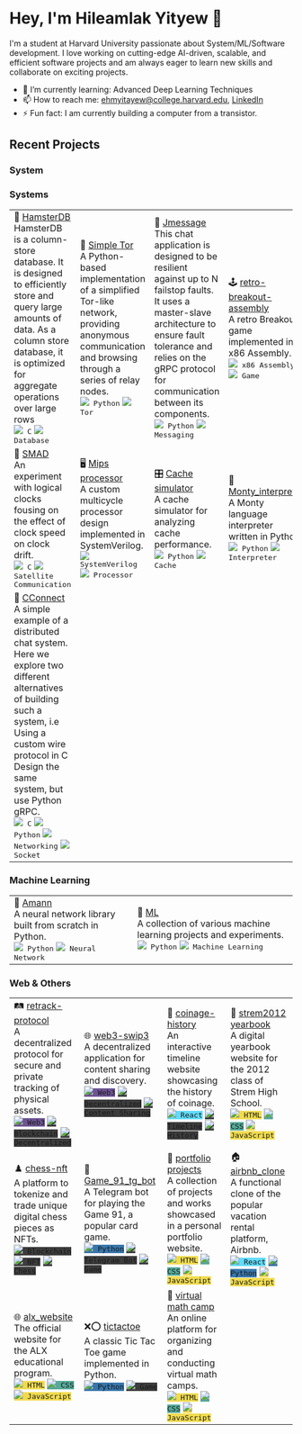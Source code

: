 # Hey, I'm Hileamlak Yityew 👋

I'm a student at Harvard University passionate about System/ML/Software development. I love working on cutting-edge AI-driven, scalable, and efficient software projects and am always eager to learn new skills and collaborate on exciting projects.

- 🌱 I’m currently learning: Advanced Deep Learning Techniques
- 📫 How to reach me: ehmyitayew@college.harvard.edu, [LinkedIn](https://www.linkedin.com/in/hileamlak-mulugeta-yitayew-a8b43317a/)
- ⚡ Fun fact: I am currently building a computer from a transistor.

## Recent Projects

### System

### Systems

<table>
  <tr>
    <td>
      🐹 <a href="https://github.com/hileamlakB/hamsterdb">HamsterDB</a><br>
      HamsterDB is a column-store database. It is designed to efficiently store and query large amounts of data. As a column store database, it is optimized for aggregate operations over large rows<br>
      <kbd><img src="https://img.icons8.com/color/20/000000/c-programming.png"/> C</kbd>
      <kbd><img src="https://img.icons8.com/color/20/000000/database.png"/> Database</kbd>
    </td>
    <td>
      🚪 <a href="https://github.com/hileamlakB/tor_replica">Simple Tor</a><br>
      A Python-based implementation of a simplified Tor-like network, providing anonymous communication and browsing through a series of relay nodes.<br>
      <kbd><img src="https://img.icons8.com/color/20/000000/python.png"/> Python</kbd>
      <kbd><img src="https://img.icons8.com/color/20/000000/door.png"/> Tor</kbd>
    </td>
    <td>
      💬 <a href="https://github.com/hileamlakB/jmessage">Jmessage</a><br>
      This chat application is designed to be resilient against up to N failstop faults. It uses a master-slave architecture to ensure fault tolerance and relies on the gRPC protocol for communication between its components.<br>
      <kbd><img src="https://img.icons8.com/color/20/000000/python.png"/> Python</kbd>
      <kbd><img src="https://img.icons8.com/color/20/000000/chat.png"/> Messaging</kbd>
    </td>
    <td>
      🕹️ <a href="https://github.com/hileamlakB/retro-breakout-assembly">retro-breakout-assembly</a><br>
      A retro Breakout game implemented in x86 Assembly.<br>
      <kbd><img src="https://img.icons8.com/color/20/000000/cpu.png"/> x86 Assembly</kbd>
      <kbd><img src="https://img.icons8.com/color/20/000000/game-controller.png"/> Game</kbd>
    </td>
  </tr>
  <tr>
    <td>
      📡 <a href="https://github.com/hileamlakB/smad">SMAD</a><br>
      An experiment with logical clocks fousing on the effect of clock speed on clock drift.<br>
      <kbd><img src="https://img.icons8.com/color/20/000000/c-programming.png"/> C</kbd>
      <kbd><img src="https://img.icons8.com/color/20/000000/satellite.png"/> Satellite Communication</kbd>
    </td>
    <td>
      🖥️ <a href="https://github.com/cs141-s23/lab-5-9a-hileaumar-1">Mips processor</a><br>
      A custom multicycle processor design implemented in SystemVerilog.<br>
      <kbd><img src="https://img.icons8.com/color/20/000000/systemverilog.png"/> SystemVerilog</kbd>
      <kbd><img src="https://img.icons8.com/color/20/000000/cpu.png"/> Processor</kbd>
    </td>
    <td>
      🎛️ <a href="https://github.com/cs141-s23/lab-6-141comestoanend">Cache simulator</a><br>
      A cache simulator for analyzing cache performance.<br>
      <kbd><img src="https://img.icons8.com/color/20/000000/python.png"/> Python</kbd>
      <kbd><img src="https://img.icons8.com/color/20/000000/processor.png"/> Cache</kbd>
    </td>
    <td>
      🐍 <a href="https://github.com/hileamlakB/monty_interpreter">Monty_interpreter</a><br>
      A Monty language interpreter written in Python.<br>
      <kbd><img src="https://img.icons8.com/color/20/000000/python.png"/> Python</kbd>
      <kbd><img src="https://img.icons8.com/color/20/000000/interpreter.png"/> Interpreter</kbd>
    </td>
  </tr>
  <tr>
    <td>
      🔗 <a href="https://github.com/hileamlakB/cconnect">CConnect</a><br>
     A simple example of a distributed chat system. Here we explore two different alternatives of building such a system, i.e Using a custom wire protocol in C Design the same system, but use Python gRPC.<br>
      <kbd><img src="https://img.icons8.com/color/20/000000/c-programming.png"/> C</kbd>
      <kbd><img src="https://img.icons8.com/color/20/000000/python.png"/> Python</kbd>
      <kbd><img src="https://img.icons8.com/color/20/000000/network.png"/> Networking</kbd>
      <kbd><img src="https://img.icons8.com/color/20/000000/socket.png"/> Socket</kbd>
    </td>
    
  </tr>
</table>




### Machine Learning

<table>
  <tr>
    <td>
      🧠 <a href="https://github.com/hileamlakB/amann">Amann</a><br>
      A neural network library built from scratch in Python.<br>
      <kbd><img src="https://img.icons8.com/color/20/000000/python.png"/> Python</kbd>
      <kbd><img src="https://img.icons8.com/color/20/000000/neural-network.png"/> Neural Network</kbd>
    </td>
    <td>
      🤖 <a href="https://github.com/hileamlakB/ml">ML</a><br>
      A collection of various machine learning projects and experiments.<br>
      <kbd><img src="https://img.icons8.com/color/20/000000/python.png"/> Python</kbd>
      <kbd><img src="https://img.icons8.com/color/20/000000/machine-learning.png"/> Machine Learning</kbd>
    </td>
   
  </tr>
</table>


### Web & Others

<table>
  <tr>
    <td>
      🛤️ <a href="https://github.com/hileamlakB/retrack-protocol">retrack-protocol</a><br>
      A decentralized protocol for secure and private tracking of physical assets.<br>
      <kbd style="background-color: #6E5494;"><img src="https://img.icons8.com/color/20/000000/web3.png"/> Web3</kbd>
      <kbd style="background-color: #3C3C3C;"><img src="https://img.icons8.com/color/20/000000/blockchain-technology.png"/> Blockchain</kbd>
      <kbd style="background-color: #3C3C3C;"><img src="https://img.icons8.com/color/20/000000/decentralize.png"/> Decentralized</kbd>
    </td>
    <td>
      🌐 <a href="https://github.com/hileamlakB/web3-swip3">web3-swip3</a><br>
      A decentralized application for content sharing and discovery.<br>
      <kbd style="background-color: #6E5494;"><img src="https://img.icons8.com/color/20/000000/web3.png"/> Web3</kbd>
      <kbd style="background-color: #3C3C3C;"><img src="https://img.icons8.com/color/20/000000/decentralize.png"/> Decentralized</kbd>
      <kbd style="background-color: #3C3C3C;"><img src="https://img.icons8.com/color/20/000000/content.png"/> Content Sharing</kbd>
    </td>
    <td>
      📜 <a href="https://github.com/hileamlakB/coinage-history">coinage-history</a><br>
      An interactive timeline website showcasing the history of coinage.<br>
      <kbd style="background-color: #61DBFB;"><img src="https://img.icons8.com/color/20/000000/react-native.png"/> React</kbd>
      <kbd style="background-color: #3C3C3C;"><img src="https://img.icons8.com/color/20/000000/timeline.png"/> Timeline</kbd>
      <kbd style="background-color: #3C3C3C;"><img src="https://img.icons8.com/color/20/000000/history.png"/> History</kbd>
    </td>
    <td>
      📖 <a href="https://github.com/hileamlakB/strem2012-yearbook">strem2012 yearbook</a><br>
      A digital yearbook website for the 2012 class of Strem High School.<br>
      <kbd style="background-color: #F0DB4F;"><img src="https://img.icons8.com/color/20/000000/html-5--v1.png"/> HTML</kbd>
      <kbd style="background-color: #5A9;"><img src="https://img.icons8.com/color/20/000000/css3.png"/> CSS</kbd>
      <kbd style="background-color: #F0DB4F;"><img src="https://img.icons8.com/color/20/000000/javascript.png"/> JavaScript</kbd>
    </td>
  </tr>
  <tr>
   <td>
           ♟️ <a href="https://github.com/hileamlakB/chess-nft">chess-nft</a><br>
      A platform to tokenize and trade unique digital chess pieces as NFTs.<br>
      <kbd style="background-color: #3C3C3C;"><img src="https://img.icons8.com/color/20/000000/blockchain-technology.png"/> Blockchain</kbd>
      <kbd style="background-color: #3C3C3C;"><img src="https://img.icons8.com/color/20/000000/nft.png"/> NFT</kbd>
      <kbd style="background-color: #3C3C3C;"><img src="https://img.icons8.com/color/20/000000/chess.png"/> Chess</kbd>
    </td>
    <td>
      🎲 <a href="https://github.com/hileamlakB/game_91_tg_bot">Game_91_tg_bot</a><br>
      A Telegram bot for playing the Game 91, a popular card game.<br>
      <kbd style="background-color: #3776AB;"><img src="https://img.icons8.com/color/20/000000/python.png"/> Python</kbd>
      <kbd style="background-color: #3C3C3C;"><img src="https://img.icons8.com/color/20/000000/telegram-app.png"/> Telegram Bot</kbd>
      <kbd style="background-color: #3C3C3C;"><img src="https://img.icons8.com/color/20/000000/playing-card.png"/> Game</kbd>
    </td>
    <td>
      🎨 <a href="https://github.com/hileamlakB/portfolio-projects">portfolio projects</a><br>
      A collection of projects and works showcased in a personal portfolio website.<br>
      <kbd style="background-color: #F0DB4F;"><img src="https://img.icons8.com/color/20/000000/html-5--v1.png"/> HTML</kbd>
      <kbd style="background-color: #5A9;"><img src="https://img.icons8.com/color/20/000000/css3.png"/> CSS</kbd>
      <kbd style="background-color: #F0DB4F;"><img src="https://img.icons8.com/color/20/000000/javascript.png"/> JavaScript</kbd>
    </td>
    <td>
      🏠 <a href="https://github.com/hileamlakB/airbnb_clone">airbnb_clone</a><br>
      A functional clone of the popular vacation rental platform, Airbnb.<br>
      <kbd style="background-color: #61DBFB;"><img src="https://img.icons8.com/color/20/000000/react-native.png"/> React</kbd>
      <kbd style="background-color: #3776AB;"><img src="https://img.icons8.com/color/20/000000/python.png"/> Python</kbd>
      <kbd style="background-color: #F0DB4F;"><img src="https://img.icons8.com/color/20/000000/javascript.png"/> JavaScript</kbd>
    </td>
  </tr>
  <tr>
    <td>
            🌐 <a href="https://github.com/hileamlakB/alx_website">alx_website</a><br>
      The official website for the ALX educational program.<br>
      <kbd style="background-color: #F0DB4F;"><img src="https://img.icons8.com/color/20/000000/html-5--v1.png"/> HTML</kbd>
      <kbd style="background-color: #5A9;"><img src="https://img.icons8.com/color/20/000000/css3.png"/> CSS</kbd>
      <kbd style="background-color: #F0DB4F;"><img src="https://img.icons8.com/color/20/000000/javascript.png"/> JavaScript</kbd>
    </td>
    <td>
      ❌⭕ <a href="https://github.com/hileamlakB/tictactoe">tictactoe</a><br>
      A classic Tic Tac Toe game implemented in Python.<br>
      <kbd style="background-color: #3776AB;"><img src="https://img.icons8.com/color/20/000000/python.png"/> Python</kbd>
      <kbd style="background-color: #3C3C3C;"><img src="https://img.icons8.com/color/20/000000/tic-tac-toe.png"/> Game</kbd>
    </td>
    <td>
      🧮 <a href="https://github.com/hileamlakB/virtual-math-camp">virtual math camp</a><br>
      An online platform for organizing and conducting virtual math camps.<br>
      <kbd style="background-color: #F0DB4F;"><img src="https://img.icons8.com/color/20/000000/html-5--v1.png"/> HTML</kbd>
      <kbd style="background-color: #5A9;"><img src="https://img.icons8.com/color/20/000000/css3.png"/> CSS</kbd>
      <kbd style="background-color: #F0DB4F;"><img src="https://img.icons8.com/color/20/000000/javascript.png"/> JavaScript</kbd>
    </td>
    <td>
      <!-- Add more projects in this format if needed -->
    </td>
  </tr>
</table>



